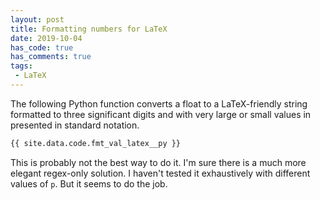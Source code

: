```yaml
---
layout: post
title: Formatting numbers for LaTeX
date: 2019-10-04
has_code: true
has_comments: true
tags:
 - LaTeX
---
```

The following Python function converts a float to a LaTeX-friendly string formatted
to three significant digits and with very large or small values in presented in
standard notation.

```python
{{ site.data.code.fmt_val_latex__py }}
```

This is probably not the best way to do it. I'm sure there is a much more elegant
regex-only solution. I haven't tested it exhaustively with different values of `p`.
But it seems to do the job.